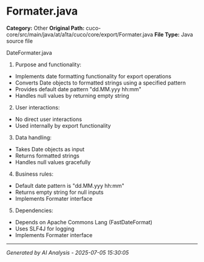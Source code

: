 # Formater.java

**Category:** Other
**Original Path:** cuco-core/src/main/java/at/a1ta/cuco/core/export/Formater.java
**File Type:** Java source file

DateFormater.java
1. Purpose and functionality:
- Implements date formatting functionality for export operations
- Converts Date objects to formatted strings using a specified pattern
- Provides default date pattern "dd.MM.yyy hh:mm"
- Handles null values by returning empty string

2. User interactions:
- No direct user interactions
- Used internally by export functionality

3. Data handling:
- Takes Date objects as input
- Returns formatted strings
- Handles null values gracefully

4. Business rules:
- Default date pattern is "dd.MM.yyy hh:mm"
- Returns empty string for null inputs
- Implements Formater interface

5. Dependencies:
- Depends on Apache Commons Lang (FastDateFormat)
- Uses SLF4J for logging
- Implements Formater interface

---
*Generated by AI Analysis - 2025-07-05 15:30:05*
